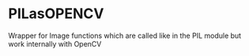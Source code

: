 # PILasOPENCV
Wrapper for Image functions which are called like in the PIL module but work internally with OpenCV
